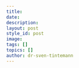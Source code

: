 ```yaml
---
title:
date:
description:
layout: post
style_id: post
image:
tags: []
topics: []
author: dr-sven-tintemann
---
```

